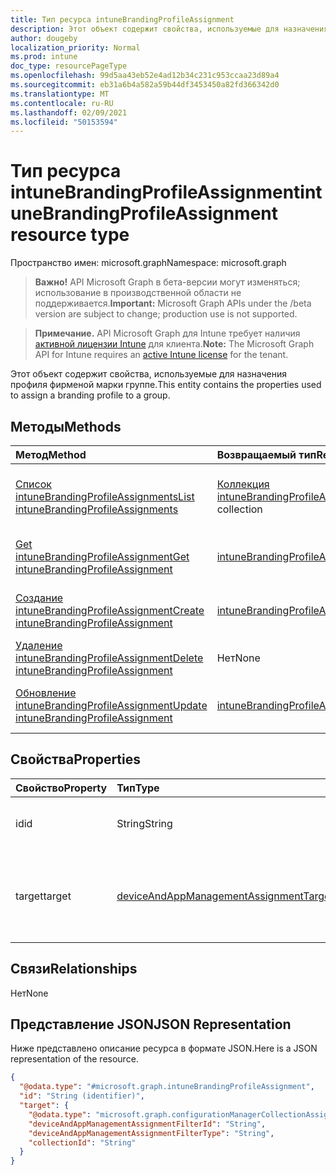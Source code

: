 ```yaml
---
title: Тип ресурса intuneBrandingProfileAssignment
description: Этот объект содержит свойства, используемые для назначения профиля фирменой марки группе.
author: dougeby
localization_priority: Normal
ms.prod: intune
doc_type: resourcePageType
ms.openlocfilehash: 99d5aa43eb52e4ad12b34c231c953ccaa23d89a4
ms.sourcegitcommit: eb31a6b4a582a59b44df3453450a82fd366342d0
ms.translationtype: MT
ms.contentlocale: ru-RU
ms.lasthandoff: 02/09/2021
ms.locfileid: "50153594"
---
```

# <a name="intunebrandingprofileassignment-resource-type"></a><span data-ttu-id="8e526-103">Тип ресурса intuneBrandingProfileAssignment</span><span class="sxs-lookup"><span data-stu-id="8e526-103">intuneBrandingProfileAssignment resource type</span></span>

<span data-ttu-id="8e526-104">Пространство имен: microsoft.graph</span><span class="sxs-lookup"><span data-stu-id="8e526-104">Namespace: microsoft.graph</span></span>

> <span data-ttu-id="8e526-105">**Важно!** API Microsoft Graph в бета-версии могут изменяться; использование в производственной области не поддерживается.</span><span class="sxs-lookup"><span data-stu-id="8e526-105">**Important:** Microsoft Graph APIs under the /beta version are subject to change; production use is not supported.</span></span>

> <span data-ttu-id="8e526-106">**Примечание.** API Microsoft Graph для Intune требует наличия [активной лицензии Intune](https://go.microsoft.com/fwlink/?linkid=839381) для клиента.</span><span class="sxs-lookup"><span data-stu-id="8e526-106">**Note:** The Microsoft Graph API for Intune requires an [active Intune license](https://go.microsoft.com/fwlink/?linkid=839381) for the tenant.</span></span>

<span data-ttu-id="8e526-107">Этот объект содержит свойства, используемые для назначения профиля фирменой марки группе.</span><span class="sxs-lookup"><span data-stu-id="8e526-107">This entity contains the properties used to assign a branding profile to a group.</span></span>

## <a name="methods"></a><span data-ttu-id="8e526-108">Методы</span><span class="sxs-lookup"><span data-stu-id="8e526-108">Methods</span></span>
|<span data-ttu-id="8e526-109">Метод</span><span class="sxs-lookup"><span data-stu-id="8e526-109">Method</span></span>|<span data-ttu-id="8e526-110">Возвращаемый тип</span><span class="sxs-lookup"><span data-stu-id="8e526-110">Return Type</span></span>|<span data-ttu-id="8e526-111">Описание</span><span class="sxs-lookup"><span data-stu-id="8e526-111">Description</span></span>|
|:---|:---|:---|
|[<span data-ttu-id="8e526-112">Список intuneBrandingProfileAssignments</span><span class="sxs-lookup"><span data-stu-id="8e526-112">List intuneBrandingProfileAssignments</span></span>](../api/intune-wip-intunebrandingprofileassignment-list.md)|<span data-ttu-id="8e526-113">[Коллекция intuneBrandingProfileAssignment](../resources/intune-wip-intunebrandingprofileassignment.md)</span><span class="sxs-lookup"><span data-stu-id="8e526-113">[intuneBrandingProfileAssignment](../resources/intune-wip-intunebrandingprofileassignment.md) collection</span></span>|<span data-ttu-id="8e526-114">Список свойств и связей объектов [intuneBrandingProfileAssignment.](../resources/intune-wip-intunebrandingprofileassignment.md)</span><span class="sxs-lookup"><span data-stu-id="8e526-114">List properties and relationships of the [intuneBrandingProfileAssignment](../resources/intune-wip-intunebrandingprofileassignment.md) objects.</span></span>|
|[<span data-ttu-id="8e526-115">Get intuneBrandingProfileAssignment</span><span class="sxs-lookup"><span data-stu-id="8e526-115">Get intuneBrandingProfileAssignment</span></span>](../api/intune-wip-intunebrandingprofileassignment-get.md)|[<span data-ttu-id="8e526-116">intuneBrandingProfileAssignment</span><span class="sxs-lookup"><span data-stu-id="8e526-116">intuneBrandingProfileAssignment</span></span>](../resources/intune-wip-intunebrandingprofileassignment.md)|<span data-ttu-id="8e526-117">Чтение свойств и связей объекта [intuneBrandingProfileAssignment.](../resources/intune-wip-intunebrandingprofileassignment.md)</span><span class="sxs-lookup"><span data-stu-id="8e526-117">Read properties and relationships of the [intuneBrandingProfileAssignment](../resources/intune-wip-intunebrandingprofileassignment.md) object.</span></span>|
|[<span data-ttu-id="8e526-118">Создание intuneBrandingProfileAssignment</span><span class="sxs-lookup"><span data-stu-id="8e526-118">Create intuneBrandingProfileAssignment</span></span>](../api/intune-wip-intunebrandingprofileassignment-create.md)|[<span data-ttu-id="8e526-119">intuneBrandingProfileAssignment</span><span class="sxs-lookup"><span data-stu-id="8e526-119">intuneBrandingProfileAssignment</span></span>](../resources/intune-wip-intunebrandingprofileassignment.md)|<span data-ttu-id="8e526-120">Создание объекта [intuneBrandingProfileAssignment.](../resources/intune-wip-intunebrandingprofileassignment.md)</span><span class="sxs-lookup"><span data-stu-id="8e526-120">Create a new [intuneBrandingProfileAssignment](../resources/intune-wip-intunebrandingprofileassignment.md) object.</span></span>|
|[<span data-ttu-id="8e526-121">Удаление intuneBrandingProfileAssignment</span><span class="sxs-lookup"><span data-stu-id="8e526-121">Delete intuneBrandingProfileAssignment</span></span>](../api/intune-wip-intunebrandingprofileassignment-delete.md)|<span data-ttu-id="8e526-122">Нет</span><span class="sxs-lookup"><span data-stu-id="8e526-122">None</span></span>|<span data-ttu-id="8e526-123">Удаляет [intuneBrandingProfileAssignment.](../resources/intune-wip-intunebrandingprofileassignment.md)</span><span class="sxs-lookup"><span data-stu-id="8e526-123">Deletes a [intuneBrandingProfileAssignment](../resources/intune-wip-intunebrandingprofileassignment.md).</span></span>|
|[<span data-ttu-id="8e526-124">Обновление intuneBrandingProfileAssignment</span><span class="sxs-lookup"><span data-stu-id="8e526-124">Update intuneBrandingProfileAssignment</span></span>](../api/intune-wip-intunebrandingprofileassignment-update.md)|[<span data-ttu-id="8e526-125">intuneBrandingProfileAssignment</span><span class="sxs-lookup"><span data-stu-id="8e526-125">intuneBrandingProfileAssignment</span></span>](../resources/intune-wip-intunebrandingprofileassignment.md)|<span data-ttu-id="8e526-126">Обновление свойств объекта [intuneBrandingProfileAssignment.](../resources/intune-wip-intunebrandingprofileassignment.md)</span><span class="sxs-lookup"><span data-stu-id="8e526-126">Update the properties of a [intuneBrandingProfileAssignment](../resources/intune-wip-intunebrandingprofileassignment.md) object.</span></span>|

## <a name="properties"></a><span data-ttu-id="8e526-127">Свойства</span><span class="sxs-lookup"><span data-stu-id="8e526-127">Properties</span></span>
|<span data-ttu-id="8e526-128">Свойство</span><span class="sxs-lookup"><span data-stu-id="8e526-128">Property</span></span>|<span data-ttu-id="8e526-129">Тип</span><span class="sxs-lookup"><span data-stu-id="8e526-129">Type</span></span>|<span data-ttu-id="8e526-130">Описание</span><span class="sxs-lookup"><span data-stu-id="8e526-130">Description</span></span>|
|:---|:---|:---|
|<span data-ttu-id="8e526-131">id</span><span class="sxs-lookup"><span data-stu-id="8e526-131">id</span></span>|<span data-ttu-id="8e526-132">String</span><span class="sxs-lookup"><span data-stu-id="8e526-132">String</span></span>|<span data-ttu-id="8e526-133">Уникальный идентификатор объекта.</span><span class="sxs-lookup"><span data-stu-id="8e526-133">Unique identifier of the entity.</span></span>|
|<span data-ttu-id="8e526-134">target</span><span class="sxs-lookup"><span data-stu-id="8e526-134">target</span></span>|[<span data-ttu-id="8e526-135">deviceAndAppManagementAssignmentTarget</span><span class="sxs-lookup"><span data-stu-id="8e526-135">deviceAndAppManagementAssignmentTarget</span></span>](../resources/intune-shared-deviceandappmanagementassignmenttarget.md)|<span data-ttu-id="8e526-136">Целевой объект назначения, который назначен профилю фирменки.</span><span class="sxs-lookup"><span data-stu-id="8e526-136">Assignment target that the branding profile is assigned to.</span></span>|

## <a name="relationships"></a><span data-ttu-id="8e526-137">Связи</span><span class="sxs-lookup"><span data-stu-id="8e526-137">Relationships</span></span>
<span data-ttu-id="8e526-138">Нет</span><span class="sxs-lookup"><span data-stu-id="8e526-138">None</span></span>

## <a name="json-representation"></a><span data-ttu-id="8e526-139">Представление JSON</span><span class="sxs-lookup"><span data-stu-id="8e526-139">JSON Representation</span></span>
<span data-ttu-id="8e526-140">Ниже представлено описание ресурса в формате JSON.</span><span class="sxs-lookup"><span data-stu-id="8e526-140">Here is a JSON representation of the resource.</span></span>
<!-- {
  "blockType": "resource",
  "keyProperty": "id",
  "@odata.type": "microsoft.graph.intuneBrandingProfileAssignment"
}
-->
``` json
{
  "@odata.type": "#microsoft.graph.intuneBrandingProfileAssignment",
  "id": "String (identifier)",
  "target": {
    "@odata.type": "microsoft.graph.configurationManagerCollectionAssignmentTarget",
    "deviceAndAppManagementAssignmentFilterId": "String",
    "deviceAndAppManagementAssignmentFilterType": "String",
    "collectionId": "String"
  }
}
```





